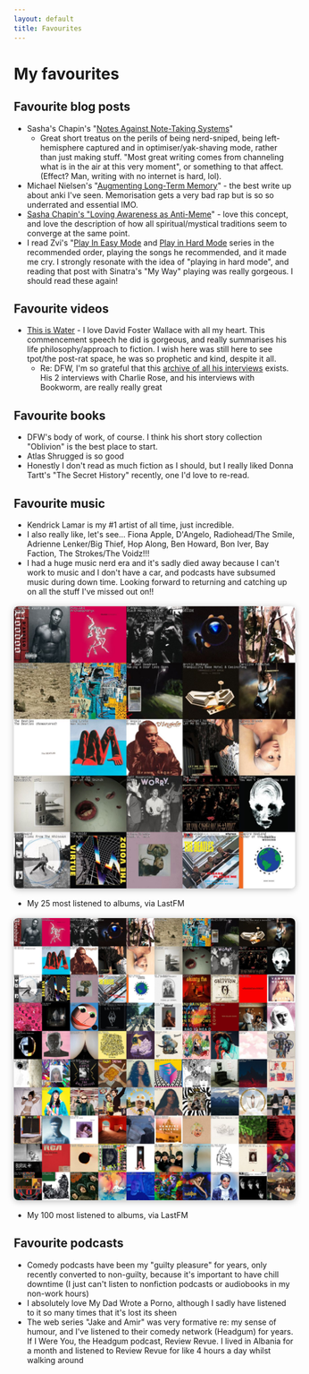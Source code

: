```yaml
---
layout: default
title: Favourites
---
```


# My favourites

## Favourite blog posts

- Sasha's Chapin's "[Notes Against Note-Taking Systems](https://sashachapin.substack.com/p/notes-against-note-taking-systems)"
    - Great short treatus on the perils of being nerd-sniped, being left-hemisphere captured and in optimiser/yak-shaving mode, rather than just making stuff. "Most great writing comes from channeling what is in the air at this very moment", or something to that affect. (Effect? Man, writing with no internet is hard, lol).
- Michael Nielsen's "[Augmenting Long-Term Memory](https://augmentingcognition.com/ltm.html)" - the best write up about anki I've seen. Memorisation gets a very bad rap but is so so underrated and essential IMO.
- [Sasha Chapin's "Loving Awareness as Anti-Meme](https://sashachapin.substack.com/p/loving-awareness-as-anti-meme)" - love this concept, and love the description of how all spiritual/mystical traditions seem to converge at the same point.
- I read Zvi's "[Play In Easy Mode](https://thezvi.wordpress.com/2017/08/26/play-in-easy-mode/) and [Play in Hard Mode](https://thezvi.wordpress.com/2017/08/26/play-in-hard-mode/) series in the recommended order, playing the songs he recommended, and it made me cry. I strongly resonate with the idea of "playing in hard mode", and reading that post with Sinatra's "My Way" playing was really gorgeous. I should read these again!

## Favourite videos
- [This is Water](https://www.youtube.com/watch?v=DCbGM4mqEVw&pp=0gcJCdgAo7VqN5tD) - I love David Foster Wallace with all my heart. This commencement speech he did is gorgeous, and really summarises his life philosophy/approach to fiction. I wish here was still here to see tpot/the post-rat space, he was so prophetic and kind, despite it all.
    - Re: DFW, I'm so grateful that this [archive of all his interviews](https://www.dfwaudioproject.org/interviews-profiles) exists. His 2 interviews with Charlie Rose, and his interviews with Bookworm, are really really great

## Favourite books
- DFW's body of work, of course. I think his short story collection "Oblivion" is the best place to start.
- Atlas Shrugged is so good
- Honestly I don't read as much fiction as I should, but I really liked Donna Tartt's "The Secret History" recently, one I'd love to re-read.

## Favourite music
- Kendrick Lamar is my #1 artist of all time, just incredible. 
- I also really like, let's see... Fiona Apple, D'Angelo, Radiohead/The Smile, Adrienne Lenker/Big Thief, Hop Along, Ben Howard, Bon Iver, Bay Faction, The Strokes/The Voidz!!!
- I had a huge music nerd era and it's sadly died away because I can't work to music and I don't have a car, and podcasts have subsumed music during down time. Looking forward to returning and catching up on all the stuff I've missed out on!!

<img src="../images/favourites/5x5.jpeg" alt="5x5 grid of favourite albums" style="max-width: 100%; height: auto; display: block; margin: 18px auto; border-radius: 8px; box-shadow: 0 2px 12px #0004;" />

- My 25 most listened to albums, via LastFM

<img src="../images/favourites/10x10.jpeg" alt="10x10 grid of favourite albums" style="max-width: 100%; height: auto; display: block; margin: 18px auto; border-radius: 8px; box-shadow: 0 2px 12px #0004;" />

- My 100 most listened to albums, via LastFM

## Favourite podcasts
- Comedy podcasts have been my "guilty pleasure" for years, only recently converted to non-guilty, because it's important to have chill downtime (I just can't listen to nonfiction podcasts or audiobooks in my non-work hours)
- I absolutely love My Dad Wrote a Porno, although I sadly have listened to it so many times that it's lost its sheen
- The web series "Jake and Amir" was very formative re: my sense of humour, and I've listened to their comedy network (Headgum) for years. If I Were You, the Headgum podcast, Review Revue. I lived in Albania for a month and listened to Review Revue for like 4 hours a day whilst walking around
